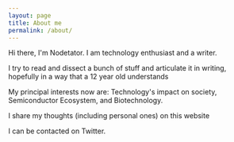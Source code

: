 ```yaml
---
layout: page
title: About me
permalink: /about/
---
```


Hi there, I'm Nodetator. I am technology enthusiast and a writer.

I try to read and dissect a bunch of stuff and articulate it in writing, hopefully in a way that a 12 year old understands

My principal interests now are: Technology's impact on society, Semiconductor Ecosystem, and Biotechnology.

I share my thoughts (including personal ones) on this website

I can be contacted on Twitter.